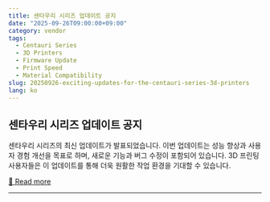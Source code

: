 ```yaml
---
title: 센타우리 시리즈 업데이트 공지
date: "2025-09-26T09:00:00+09:00"
category: vendor
tags:
  - Centauri Series
  - 3D Printers
  - Firmware Update
  - Print Speed
  - Material Compatibility
slug: 20250926-exciting-updates-for-the-centauri-series-3d-printers
lang: ko
---
```


## 센타우리 시리즈 업데이트 공지
센타우리 시리즈의 최신 업데이트가 발표되었습니다. 이번 업데이트는 성능 향상과 사용자 경험 개선을 목표로 하며, 새로운 기능과 버그 수정이 포함되어 있습니다. 3D 프린팅 사용자들은 이 업데이트를 통해 더욱 원활한 작업 환경을 기대할 수 있습니다.

[🔗 Read more](https://www.elegoo.com/blogs/news/update-notice-of-centauri-series)

---